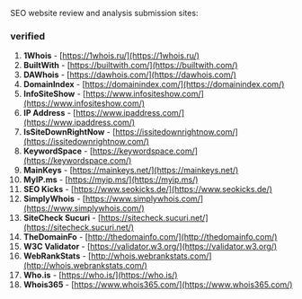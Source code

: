 SEO website review and analysis submission sites:

### verified

1. **1Whois** - [https://1whois.ru/](https://1whois.ru/)
2. **BuiltWith** - [https://builtwith.com/](https://builtwith.com/)
3. **DAWhois** - [https://dawhois.com/](https://dawhois.com/)
4. **DomainIndex** - [https://domainindex.com/](https://domainindex.com/)
5. **InfoSiteShow** - [https://www.infositeshow.com/](https://www.infositeshow.com/)
6. **IP Address** - [https://www.ipaddress.com/](https://www.ipaddress.com/)
7. **IsSiteDownRightNow** - [https://issitedownrightnow.com/](https://issitedownrightnow.com/)
8. **KeywordSpace** - [https://keywordspace.com/](https://keywordspace.com/)
9. **MainKeys** - [https://mainkeys.net/](https://mainkeys.net/)
10. **MyIP.ms** - [https://myip.ms/](https://myip.ms/)
11. **SEO Kicks** - [https://www.seokicks.de/](https://www.seokicks.de/)
12. **SimplyWhois** - [https://www.simplywhois.com/](https://www.simplywhois.com/)
13. **SiteCheck Sucuri** - [https://sitecheck.sucuri.net/](https://sitecheck.sucuri.net/)
14. **TheDomainFo** - [http://thedomainfo.com/](http://thedomainfo.com/)
15. **W3C Validator** - [https://validator.w3.org/](https://validator.w3.org/)
16. **WebRankStats** - [http://whois.webrankstats.com/](http://whois.webrankstats.com/)
17. **Who.is** - [https://who.is/](https://who.is/)
18. **Whois365** - [https://www.whois365.com/](https://www.whois365.com/)
